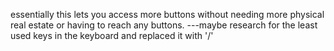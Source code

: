 essentially this lets you access more buttons without needing more physical real estate or having to reach any buttons.
---maybe research for the least used keys in the keyboard and replaced it with '/' 
